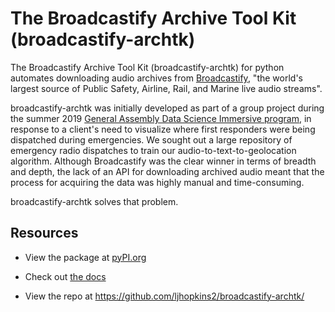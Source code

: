 # The Broadcastify Archive Tool Kit (broadcastify-archtk)

The Broadcastify Archive Tool Kit (broadcastify-archtk) for python automates downloading audio archives from [Broadcastify](www.broadcastify.com), "the world's largest source of Public Safety, Airline, Rail, and Marine live audio streams".

broadcastify-archtk was initially developed as part of a group project during the summer 2019 [General Assembly Data Science Immersive program](https://generalassemb.ly/education/data-science-immersive/), in response to a client's need to visualize where first responders were being dispatched during emergencies. We sought out a large repository of emergency radio dispatches to train our audio-to-text-to-geolocation algorithm. Although Broadcastify was the clear winner in terms of breadth and depth, the lack of an API for downloading archived audio meant that the process for acquiring the data was highly manual and time-consuming.

broadcastify-archtk solves that problem.

## Resources

- View the package at [pyPI.org](https://pypi.org/project/broadcastify-archtk/)

- Check out [the docs](https://ljhopkins2.github.io/broadcastify-archtk/)

- View the repo at https://github.com/ljhopkins2/broadcastify-archtk/
